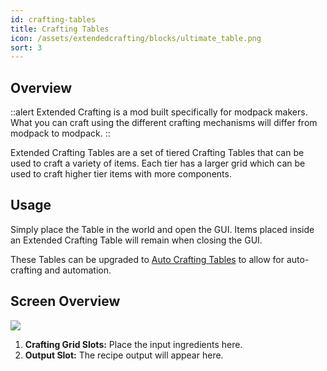 ```yaml
---
id: crafting-tables
title: Crafting Tables
icon: /assets/extendedcrafting/blocks/ultimate_table.png
sort: 3
---
```


## Overview

::alert
Extended Crafting is a mod built specifically for modpack makers. What you can craft using the different crafting mechanisms will differ from modpack to modpack.
::

Extended Crafting Tables are a set of tiered Crafting Tables that can be used to craft a variety of items. Each tier has a larger grid which can be used to craft higher tier items with more components.

## Usage

Simply place the Table in the world and open the GUI. Items placed inside an Extended Crafting Table will remain when closing the GUI.

These Tables can be upgraded to [Auto Crafting Tables](auto-crafting-tables.md) to allow for auto-crafting and automation.

## Screen Overview

![](/assets/extendedcrafting/screens/table_screen.png)

1. **Crafting Grid Slots:** Place the input ingredients here.
2. **Output Slot:** The recipe output will appear here.
